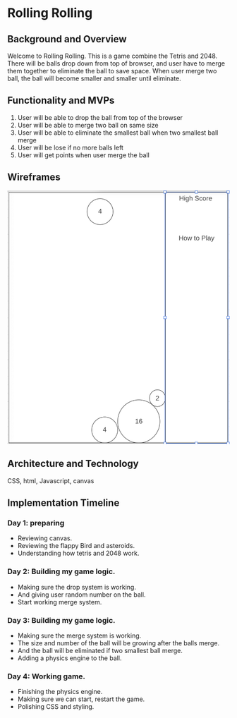 # Rolling Rolling

## Background and Overview 

Welcome to Rolling Rolling. This is a game combine the Tetris and 2048. There will be balls drop down from top of browser, and user have to merge them together to eliminate the ball to save space. When user merge two ball, the ball will become smaller and smaller until eliminate.

## Functionality and MVPs 

1. User will be able to drop the ball from top of the browser
1. User will be able to merge two ball on same size 
1. User will be able to eliminate the smallest ball when two smallest ball merge
1. User will be lose if no more balls left
1. User will get points when user merge the ball

## Wireframes 

![alt text](https://github.com/pockyhao518/First_JS_Game/blob/main/src/images/Screen%20Shot%202021-02-08%20at%209.45.02%20AM.png)

## Architecture and Technology 

CSS, html, Javascript, canvas

## Implementation Timeline 

### Day 1: preparing
* Reviewing canvas. 
* Reviewing the flappy Bird and asteroids. 
* Understanding how tetris and 2048 work.

### Day 2: Building my game logic.
* Making sure the drop system is working.
* And giving user random number on the ball.
* Start working merge system.

### Day 3: Building my game logic.
* Making sure the merge system is working.
* The size and number of the ball will be growing after the balls merge.
* And the ball will be eliminated if two smallest ball merge.
* Adding a physics engine to the ball.

### Day 4: Working game.
* Finishing the physics engine.
* Making sure we can start, restart the game.
* Polishing CSS and styling.

